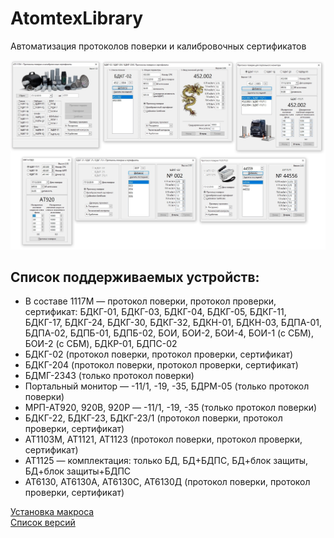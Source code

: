 # AtomtexLibrary
Автоматизация протоколов поверки и калибровочных сертификатов

![alt tag](sert_template/macro.jpg)
## Список поддерживаемых устройств:

* В составе 1117М — протокол поверки, протокол проверки, сертификат: БДКГ-01, БДКГ-03, БДКГ-04, БДКГ-05, БДКГ-11, БДКГ-17, БДКГ-24, БДКГ-30, БДКГ-32, БДКН-01, БДКН-03, БДПА-01, БДПА-02, БДПБ-01, БДПБ-02, БОИ, БОИ-2, БОИ-4, БОИ-1 (с СБМ), БОИ-2 (с СБМ), БДКР-01, БДПС-02
* БДКГ-02 (протокол поверки, протокол проверки, сертификат) 
* БДКГ-204 (протокол поверки, протокол проверки, сертификат)
* БДМГ-2343 (только протокол поверки)
* Портальный монитор — -11/1, -19, -35, БДРМ-05 (только протокол поверки)
* МРП-АТ920, 920В, 920Р — -11/1, -19, -35 (только протокол поверки)
* БДКГ-22, БДКГ-23, БДКГ-23/1 (протокол поверки, протокол проверки, сертификат)
* АТ1103М, АТ1121, АТ1123 (протокол поверки, протокол проверки, сертификат)
* АТ1125 — комплектация: только БД, БД+БДПС, БД+блок защиты, БД+блок защиты+БДПС
* АТ6130, АТ6130А, АТ6130С, АТ6130Д (протокол поверки, протокол проверки, сертификат)

[Установка макроса](./INSTALL.md)  
[Список версий](./VERSION.md)

